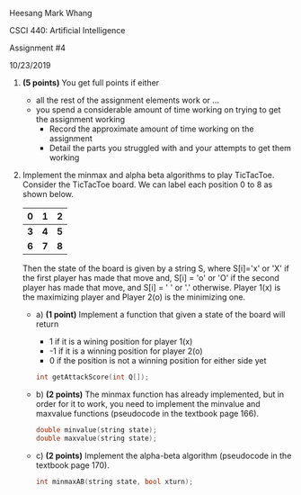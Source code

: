 Heesang Mark Whang

CSCI 440: Artificial Intelligence

Assignment #4

10/23/2019

1. **(5 points)** You get full points if either
   * all the rest of the assignment elements work or ...
   * you spend a considerable amount of time working on trying to get the assignment working
     * Record the approximate amount of time working on the assignment
     * Detail the parts you struggled with and your attempts to get them working

2. Implement the minmax and alpha beta algorithms to play TicTacToe. Consider the TicTacToe board. We can label each position 0 to 8 as shown below.

   |   0   |   1   |   2   |
   | :---: | :---: | :---: |
   | **3** | **4** | **5** |
   | **6** | **7** | **8** |

   Then the state of the board is given by a string S, where S[i]='x' or 'X' if the first player has made that move and, S[i] = 'o' or 'O' if the second player has made that move, and S[i] = ' ' or '.' otherwise. Player 1(x) is the maximizing player and Player 2(o) is the minimizing one.

   * a) **(1 point)** Implement a function that given a state of the board will return

     * 1 if it is a wining position for player 1(x)
     * -1 if it is a winning position for player 2(o)
     * 0 if the position is not a winning position for either side yet

     ```C++
     int getAttackScore(int Q[]);
     ```

     

   * b) **(2 points)** The minmax function has already implemented, but in order for it to work, you need to implement the minvalue and maxvalue functions (pseudocode in the textbook page 166).

     ```C++
     double minvalue(string state);
     double maxvalue(string state);
     ```

     

   * c) **(2 points)** Implement the alpha-beta algorithm (pseudocode in the textbook page 170). 

     ```C++
     int minmaxAB(string state, bool xturn);
     ```

     